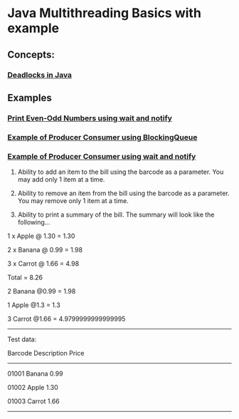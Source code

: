 # Java Multithreading Basics with example #
## Concepts:
### [Deadlocks in Java](src/main/java/com/example/multithreading/Deadlock.md) ###

## Examples
### [Print Even-Odd Numbers using wait and notify](src/main/java/com/example/multithreading/EvenOddNumbersUsingWaitNotify.java)
### [Example of Producer Consumer using BlockingQueue](src/main/java/com/example/multithreading/ProducerConsumerBlockingQueue.java)
### [Example of Producer Consumer using wait and notify](src/main/java/com/example/multithreading/ProducerConsumerWaitAndNotify.java)

1. Ability to add an item to the bill using the barcode as a parameter. You may add only 1 item at a time.

2. Ability to remove an item from the bill using the barcode as a parameter. You may remove only 1 item at a time.

3. Ability to print a summary of the bill. The summary will look like the following...

1 x Apple @ 1.30 = 1.30

2 x Banana @ 0.99 = 1.98

3 x Carrot @ 1.66 = 4.98

Total = 8.26

 

2 Banana @0.99 = 1.98

1 Apple @1.3 = 1.3

3 Carrot @1.66 = 4.9799999999999995


-----------------

Test data:

Barcode    Description Price

-------------------------

01001    Banana         0.99

01002    Apple         1.30

01003    Carrot         1.66

-------------------------
